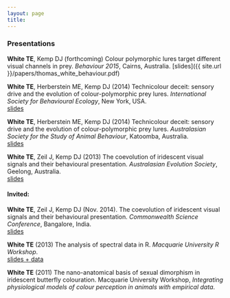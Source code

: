 ```yaml
---
layout: page
title: 
---
```


### Presentations

**White TE**, Kemp DJ (forthcoming) Colour polymorphic lures target different visual channels in prey. _Behaviour 2015_, Cairns, Australia.
[slides]({{ site.url }}/papers/thomas_white_behaviour.pdf)

**White TE**, Herberstein ME, Kemp DJ (2014) Technicolour deceit: sensory drive and the evolution of colour-polymorphic prey lures. _International Society for Behavioural Ecology_, New York, USA.  
[slides](http://dx.doi.org/10.6084/m9.figshare.1246146)

**White TE**, Herberstein ME, Kemp DJ (2014) Technicolour deceit: sensory drive and the evolution of colour-polymorphic prey lures. _Australasian Society for the Study of Animal Behaviour_, Katoomba, Australia.  
[slides](http://dx.doi.org/10.6084/m9.figshare.1246146)

**White TE**, Zeil J, Kemp DJ (2013) The coevolution of iridescent visual signals and their behavioural presentation. _Australasian Evolution Society_, Geelong, Australia.  
[slides](http://dx.doi.org/10.6084/m9.figshare.1246147)

#### Invited:

**White TE**, Zeil J, Kemp DJ (Nov. 2014). The coevolution of iridescent visual signals and their behavioural presentation. _Commonwealth Science Conference_, Bangalore, India.  
[slides](http://dx.doi.org/10.6084/m9.figshare.1246147)

**White TE** (2013) The analysis of spectral data in R. _Macquarie University R Workshop_.  
[slides + data](http://dx.doi.org/10.6084/m9.figshare.897979)

**White TE** (2011) The nano-anatomical basis of sexual dimorphism in iridescent butterfly colouration. Macquarie University Workshop, _Integrating physiological models of colour perception in animals with empirical data_.

